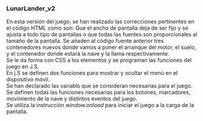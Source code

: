 ### **LunarLander_v2**
En esta versión del juego, se han realizado las correcciones pertinentes en el código HTML como son:  Que el ancho de pantalla deja de ser fijo y se ajusta a todo tipo de pantallas o que todas las fuentes son proporcionales al tamaño de la pantalla.  Se añaden al código fuente anterior tres contenedores nuevos donde vamos a poner el arranque del motor, el suelo, y el contenedor donde estará la nave y la llama respectivamente.  
Se le da forma con CSS a los elementos y se programan las funciones del juego en J.S.  
En j.S se definen dos funciones para mostrar y ocultar el menú en el dispositivo móvil.  
Se han declarado las variabls que se consideran necesarias para el juego.  
Se definen todas las funciones necesarias para los botones, marcadores, movimiento de la nave y distintos eventos del juego.  
Se utiliza la instrucción _window.onload_ para iniciar el juego a la carga de la pantalla.
